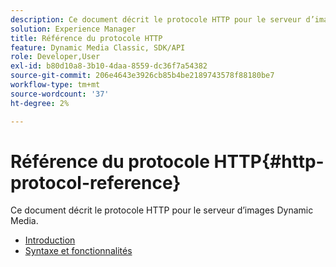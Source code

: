 ```yaml
---
description: Ce document décrit le protocole HTTP pour le serveur d’images Dynamic Media.
solution: Experience Manager
title: Référence du protocole HTTP
feature: Dynamic Media Classic, SDK/API
role: Developer,User
exl-id: b80d10a8-3b10-4daa-8559-dc36f7a54382
source-git-commit: 206e4643e3926cb85b4be2189743578f88180be7
workflow-type: tm+mt
source-wordcount: '37'
ht-degree: 2%

---
```


# Référence du protocole HTTP{#http-protocol-reference}

Ce document décrit le protocole HTTP pour le serveur d’images Dynamic Media.

* [Introduction](/help/aem-is-ir-api/is-api/http-ref/image-serving-api-ref/c-http-protocol-reference/c-introduction/c-introduction.md)
* [Syntaxe et fonctionnalités](/help/aem-is-ir-api/is-api/http-ref/image-serving-api-ref/c-http-protocol-reference/c-syntax-and-features/c-syntax-and-features.md)
